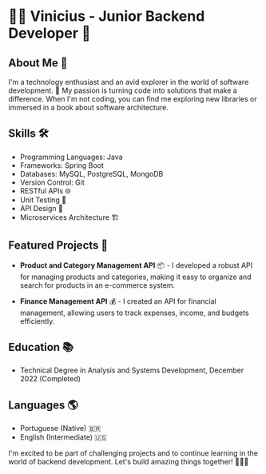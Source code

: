 # 👨‍💻 Vinicius - Junior Backend Developer 👾

## About Me 🚀
I'm a technology enthusiast and an avid explorer in the world of software development. 🌟 My passion is turning code into solutions that make a difference. When I'm not coding, you can find me exploring new libraries or immersed in a book about software architecture.

## Skills 🛠️
- Programming Languages: Java
- Frameworks: Spring Boot
- Databases: MySQL, PostgreSQL, MongoDB
- Version Control: Git
- RESTful APIs 🌐
- Unit Testing 🧪
- API Design 📏
- Microservices Architecture 🏗️

## Featured Projects 💼

- **Product and Category Management API** 📦 - I developed a robust API for managing products and categories, making it easy to organize and search for products in an e-commerce system.

- **Finance Management API** 💰 - I created an API for financial management, allowing users to track expenses, income, and budgets efficiently.

## Education 📚
- Technical Degree in Analysis and Systems Development, December 2022 (Completed)

## Languages 🌎
- Portuguese (Native) 🇧🇷
- English (Intermediate) 🇺🇸

I'm excited to be part of challenging projects and to continue learning in the world of backend development. Let's build amazing things together! 🚀👨‍💻
